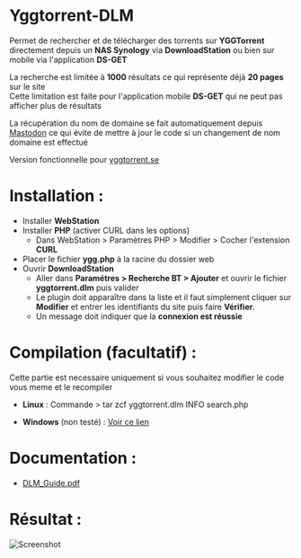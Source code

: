 # Yggtorrent-DLM

Permet de rechercher et de télécharger des torrents sur **YGGTorrent** directement depuis un **NAS Synology** via **DownloadStation** ou bien sur mobile via l'application **DS-GET**

La recherche est limitée à **1000** résultats ce qui représente déjà **20 pages** sur le site  
Cette limitation est faite pour l'application mobile **DS-GET** qui ne peut pas afficher plus de résultats

La récupération du nom de domaine se fait automatiquement depuis [Mastodon](https://mamot.fr/@YggTorrent) ce qui évite de mettre à jour le code si un changement de nom domaine est effectué

Version fonctionnelle pour [yggtorrent.se](https://yggtorrent.se/)

# Installation :  

- Installer **WebStation**
- Installer **PHP** (activer CURL dans les options)
  - Dans WebStation > Paramètres PHP > Modifier > Cocher l'extension **CURL**
- Placer le fichier **ygg.php** à la racine du dossier web
- Ouvrir **DownloadStation** 
  - Aller dans **Paramétres > Recherche BT > Ajouter** et ouvrir le fichier **yggtorrent.dlm** puis valider
  - Le plugin doit apparaître dans la liste et il faut simplement cliquer sur **Modifier** et entrer les identifiants du site puis faire **Vérifier**.  
  - Un message doit indiquer que la **connexion est réussie**

# Compilation (facultatif) : 

Cette partie est necessaire uniquement si vous souhaitez modifier le code vous meme et le recompiler

- **Linux** : Commande > tar zcf yggtorrent.dlm INFO search.php

- **Windows** (non testé) : [Voir ce lien](https://superuser.com/questions/244703/how-can-i-run-the-tar-czf-command-in-windows) 

# Documentation :

- [DLM_Guide.pdf](https://global.download.synology.com/download/Document/DeveloperGuide/DLM_Guide.pdf)

# Résultat : 
  
![Screenshot](https://i.imgur.com/8pmmmfx.png)
